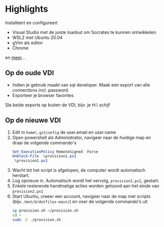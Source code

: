 # Highlights

Installeert en configureert
- Visual Studio met de juiste loadout om Socrates te kunnen ontwikkelen
- WSL2 met Ubuntu 20.04
- gVim als editor
- Chrome

en [meer](choco-packages.config)...

## Op de oude VDI
- Indien je gebruik maakt van sql developer. Maak een export van alle connections incl. password.
- Exporteer je browser favorites

Sla beide exports op buiten de VDI, bijv. je H:\ schijf

## Op de nieuwe VDI

1. Edit in `home\.gitconfig` de user.email en user.name
2. Open powershell als Administrator, navigeer naar de huidige map en draai de volgende commando's
   ```powershell
   Set-ExecutionPolicy RemoteSigned -Force
   Unblock-File .\provision1.ps1
   .\provision1.ps1
   ```
3. Wacht tot het script is afgelopen, de computer wordt automatisch herstart.
4. Log opnieuw in. Automatisch wordt het vervolg, `provision2.ps1`, gestart.
5. Enkele resterende handmatige acties worden getoond aan het einde van `provision2.ps1`
6. Start Ubuntu, creeer een account, navigeer naar de map met scripts (bijv. `/mnt/d/dotfiles-main/`) en voer de volgende commando's uit
   ```bash
   cp provision.sh ~/provision.sh
   cd ~
   sudo -E ./provision.sh
   ```
